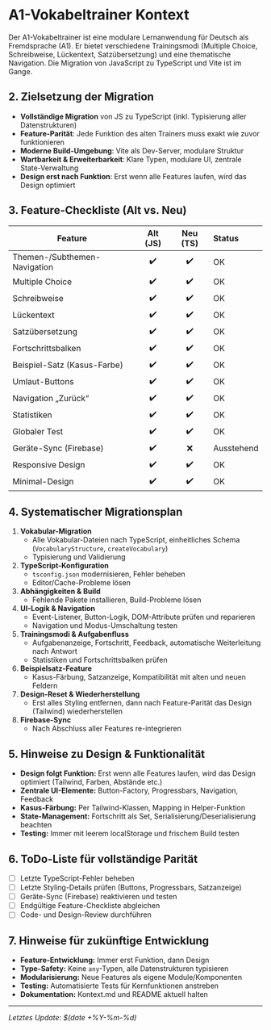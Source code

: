 # A1-Vokabeltrainer Kontext

Der A1-Vokabeltrainer ist eine modulare Lernanwendung für Deutsch als Fremdsprache (A1). Er bietet verschiedene Trainingsmodi (Multiple Choice, Schreibweise, Lückentext, Satzübersetzung) und eine thematische Navigation. Die Migration von JavaScript zu TypeScript und Vite ist im Gange.

## 2. Zielsetzung der Migration

- **Vollständige Migration** von JS zu TypeScript (inkl. Typisierung aller Datenstrukturen)
- **Feature-Parität**: Jede Funktion des alten Trainers muss exakt wie zuvor funktionieren
- **Moderne Build-Umgebung**: Vite als Dev-Server, modulare Struktur
- **Wartbarkeit & Erweiterbarkeit**: Klare Typen, modulare UI, zentrale State-Verwaltung
- **Design erst nach Funktion**: Erst wenn alle Features laufen, wird das Design optimiert

## 3. Feature-Checkliste (Alt vs. Neu)

| Feature                        | Alt (JS) | Neu (TS) | Status         |
|-------------------------------|:--------:|:--------:|:--------------|
| Themen-/Subthemen-Navigation  |    ✔️    |    ✔️    | OK            |
| Multiple Choice               |    ✔️    |    ✔️    | OK            |
| Schreibweise                  |    ✔️    |    ✔️    | OK            |
| Lückentext                    |    ✔️    |    ✔️    | OK            |
| Satzübersetzung               |    ✔️    |    ✔️    | OK            |
| Fortschrittsbalken            |    ✔️    |    ✔️    | OK            |
| Beispiel-Satz (Kasus-Farbe)   |    ✔️    |    ✔️    | OK            |
| Umlaut-Buttons                |    ✔️    |    ✔️    | OK            |
| Navigation „Zurück“           |    ✔️    |    ✔️    | OK            |
| Statistiken                   |    ✔️    |    ✔️    | OK            |
| Globaler Test                 |    ✔️    |    ✔️    | OK            |
| Geräte-Sync (Firebase)        |    ✔️    |    ❌    | Ausstehend    |
| Responsive Design             |    ✔️    |    ✔️    | OK            |
| Minimal-Design                |    ✔️    |    ✔️    | OK            |

## 4. Systematischer Migrationsplan

1. **Vokabular-Migration**
   - Alle Vokabular-Dateien nach TypeScript, einheitliches Schema (`VocabularyStructure`, `createVocabulary`)
   - Typisierung und Validierung
2. **TypeScript-Konfiguration**
   - `tsconfig.json` modernisieren, Fehler beheben
   - Editor/Cache-Probleme lösen
3. **Abhängigkeiten & Build**
   - Fehlende Pakete installieren, Build-Probleme lösen
4. **UI-Logik & Navigation**
   - Event-Listener, Button-Logik, DOM-Attribute prüfen und reparieren
   - Navigation und Modus-Umschaltung testen
5. **Trainingsmodi & Aufgabenfluss**
   - Aufgabenanzeige, Fortschritt, Feedback, automatische Weiterleitung nach Antwort
   - Statistiken und Fortschrittsbalken prüfen
6. **Beispielsatz-Feature**
   - Kasus-Färbung, Satzanzeige, Kompatibilität mit alten und neuen Feldern
7. **Design-Reset & Wiederherstellung**
   - Erst alles Styling entfernen, dann nach Feature-Parität das Design (Tailwind) wiederherstellen
8. **Firebase-Sync**
   - Nach Abschluss aller Features re-integrieren

## 5. Hinweise zu Design & Funktionalität

- **Design folgt Funktion:** Erst wenn alle Features laufen, wird das Design optimiert (Tailwind, Farben, Abstände etc.)
- **Zentrale UI-Elemente:** Button-Factory, Progressbars, Navigation, Feedback
- **Kasus-Färbung:** Per Tailwind-Klassen, Mapping in Helper-Funktion
- **State-Management:** Fortschritt als Set, Serialisierung/Deserialisierung beachten
- **Testing:** Immer mit leerem localStorage und frischem Build testen

## 6. ToDo-Liste für vollständige Parität

- [ ] Letzte TypeScript-Fehler beheben
- [ ] Letzte Styling-Details prüfen (Buttons, Progressbars, Satzanzeige)
- [ ] Geräte-Sync (Firebase) reaktivieren und testen
- [ ] Endgültige Feature-Checkliste abgleichen
- [ ] Code- und Design-Review durchführen

## 7. Hinweise für zukünftige Entwicklung

- **Feature-Entwicklung:** Immer erst Funktion, dann Design
- **Type-Safety:** Keine `any`-Typen, alle Datenstrukturen typisieren
- **Modularisierung:** Neue Features als eigene Module/Komponenten
- **Testing:** Automatisierte Tests für Kernfunktionen anstreben
- **Dokumentation:** Kontext.md und README aktuell halten

---

*Letztes Update: $(date +%Y-%m-%d)*
